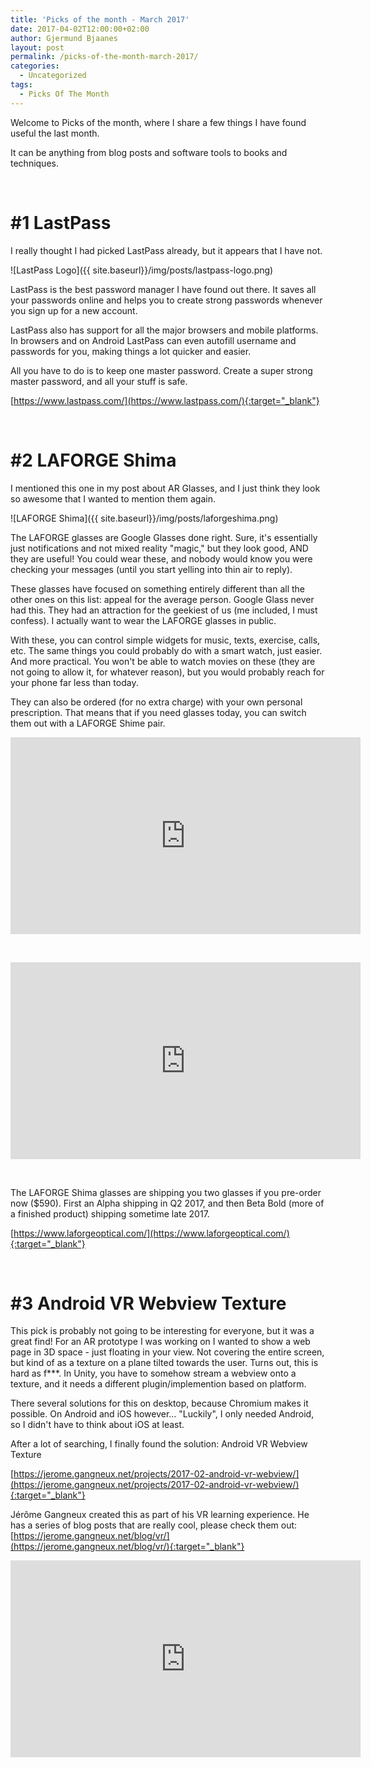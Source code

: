 ```yaml
---
title: 'Picks of the month - March 2017'
date: 2017-04-02T12:00:00+02:00
author: Gjermund Bjaanes
layout: post
permalink: /picks-of-the-month-march-2017/
categories:
  - Uncategorized
tags:
  - Picks Of The Month
---
```


Welcome to Picks of the month, where I share a few things I have found useful the last month.


It can be anything from blog posts and software tools to books and techniques.

<!--more-->

&nbsp;

# #1 LastPass

I really thought I had picked LastPass already, but it appears that I have not.

![LastPass Logo]({{ site.baseurl}}/img/posts/lastpass-logo.png)

LastPass is the best password manager I have found out there. It saves all your passwords online and helps you to create strong passwords whenever you sign up for a new account. 

LastPass also has support for all the major browsers and mobile platforms. In browsers and on Android LastPass can even autofill username and passwords for you, making things a lot quicker and easier.

All you have to do is to keep one master password. Create a super strong master password, and all your stuff is safe.

[https://www.lastpass.com/](https://www.lastpass.com/){:target="_blank"}

&nbsp;

# #2 LAFORGE Shima

I mentioned this one in my post about AR Glasses, and I just think they look so awesome that I wanted to mention them again.

![LAFORGE Shima]({{ site.baseurl}}/img/posts/laforgeshima.png)

The LAFORGE glasses are Google Glasses done right. Sure, it's essentially just notifications and not mixed reality "magic," but they look good, AND they are useful!
You could wear these, and nobody would know you were checking your messages (until you start yelling into thin air to reply).

These glasses have focused on something entirely different than all the other ones on this list: appeal for the average person. Google Glass never had this. They had an attraction for the geekiest of us (me included, I must confess). I actually want to wear the LAFORGE glasses in public.

With these, you can control simple widgets for music, texts, exercise, calls, etc. The same things you could probably do with a smart watch, just easier. And more practical. You won't be able to watch movies on these (they are not going to allow it, for whatever reason), but you would probably reach for your phone far less than today.

They can also be ordered (for no extra charge) with your own personal prescription. That means that if you need glasses today, you can switch them out with a LAFORGE Shime pair.

<iframe width="560" height="315" src="https://www.youtube.com/embed/z6oxpWlCzrU" frameborder="0" allowfullscreen></iframe>

&nbsp;

<iframe width="560" height="315" src="https://www.youtube.com/embed/oLyfBW3Q1l4" frameborder="0" allowfullscreen></iframe>

&nbsp;

The LAFORGE Shima glasses are shipping you two glasses if you pre-order now ($590).
First an Alpha shipping in Q2 2017, and then Beta Bold (more of a finished product) shipping sometime late 2017.

[https://www.laforgeoptical.com/](https://www.laforgeoptical.com/){:target="_blank"}

&nbsp;
 
# #3 Android VR Webview Texture

This pick is probably not going to be interesting for everyone, but it was a great find! For an AR prototype I was working on I wanted to show a web page in 3D space - just floating in your view. Not covering the entire screen, but kind of as a texture on a plane tilted towards the user. Turns out, this is hard as f***. In Unity, you have to somehow stream a webview onto a texture, and it needs a different plugin/implemention based on platform.

There several solutions for this on desktop, because Chromium makes it possible. On Android and iOS however... "Luckily", I only needed Android, so I didn't have to think about iOS at least.

After a lot of searching, I finally found the solution: Android VR Webview Texture

[https://jerome.gangneux.net/projects/2017-02-android-vr-webview/](https://jerome.gangneux.net/projects/2017-02-android-vr-webview/){:target="_blank"}

Jérôme Gangneux created this as part of his VR learning experience. He has a series of blog posts that are really cool, please check them out:
[https://jerome.gangneux.net/blog/vr/](https://jerome.gangneux.net/blog/vr/){:target="_blank"}

<iframe width="560" height="315" src="https://www.youtube.com/embed/WSjZgeqAkpA" frameborder="0" allowfullscreen></iframe>
